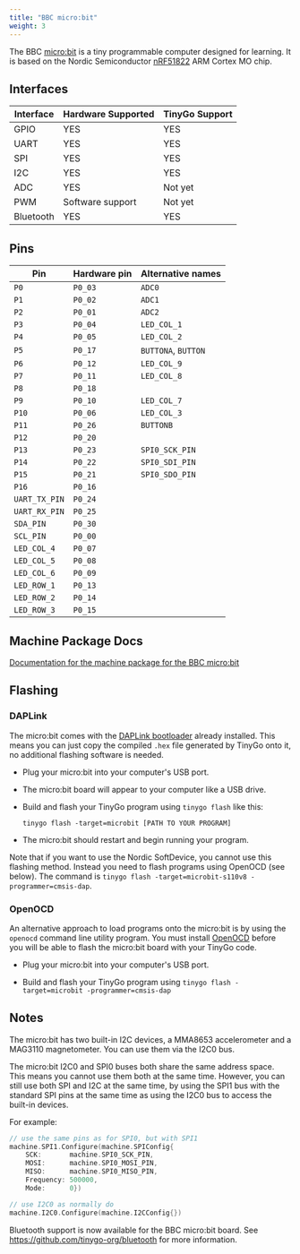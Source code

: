 ```yaml
---
title: "BBC micro:bit"
weight: 3
---
```


The BBC [micro:bit](https://microbit.org) is a tiny programmable computer designed for learning. It is based on the Nordic Semiconductor [nRF51822](https://www.nordicsemi.com/eng/Products/Bluetooth-low-energy/nRF51822) ARM Cortex MO chip.

## Interfaces

| Interface | Hardware Supported | TinyGo Support |
| --------- | ------------- | ----- |
| GPIO      | YES | YES |
| UART      | YES | YES |
| SPI      | YES | YES |
| I2C      | YES | YES |
| ADC      | YES | Not yet |
| PWM      | Software support | Not yet |
| Bluetooth      | YES | YES |

## Pins

| Pin               | Hardware pin | Alternative names |
| ----------------- | ------------ | ----------------- |
| `P0`              | `P0_03`      | `ADC0`            |
| `P1`              | `P0_02`      | `ADC1`            |
| `P2`              | `P0_01`      | `ADC2`            |
| `P3`              | `P0_04`      | `LED_COL_1`       |
| `P4`              | `P0_05`      | `LED_COL_2`       |
| `P5`              | `P0_17`      | `BUTTONA`, `BUTTON` |
| `P6`              | `P0_12`      | `LED_COL_9`       |
| `P7`              | `P0_11`      | `LED_COL_8`       |
| `P8`              | `P0_18`      |                   |
| `P9`              | `P0_10`      | `LED_COL_7`       |
| `P10`             | `P0_06`      | `LED_COL_3`       |
| `P11`             | `P0_26`      | `BUTTONB`         |
| `P12`             | `P0_20`      |                   |
| `P13`             | `P0_23`      | `SPI0_SCK_PIN`    |
| `P14`             | `P0_22`      | `SPI0_SDI_PIN`    |
| `P15`             | `P0_21`      | `SPI0_SDO_PIN`    |
| `P16`             | `P0_16`      |                   |
| `UART_TX_PIN`     | `P0_24`      |                   |
| `UART_RX_PIN`     | `P0_25`      |                   |
| `SDA_PIN`         | `P0_30`      |                   |
| `SCL_PIN`         | `P0_00`      |                   |
| `LED_COL_4`       | `P0_07`      |                   |
| `LED_COL_5`       | `P0_08`      |                   |
| `LED_COL_6`       | `P0_09`      |                   |
| `LED_ROW_1`       | `P0_13`      |                   |
| `LED_ROW_2`       | `P0_14`      |                   |
| `LED_ROW_3`       | `P0_15`      |                   |

## Machine Package Docs

[Documentation for the machine package for the BBC micro:bit](../machine/microbit)

## Flashing

### DAPLink

The micro:bit comes with the [DAPLink bootloader](https://tech.microbit.org/software/daplink-interface/) already installed. This means you can just copy the compiled `.hex` file generated by TinyGo onto it, no additional flashing software is needed.

- Plug your micro:bit into your computer's USB port.

- The micro:bit board will appear to your computer like a USB drive.

- Build and flash your TinyGo program using `tinygo flash` like this:

    ```shell
    tinygo flash -target=microbit [PATH TO YOUR PROGRAM]
    ```

- The micro:bit should restart and begin running your program.

Note that if you want to use the Nordic SoftDevice, you cannot use this flashing method. Instead you need to flash programs using OpenOCD (see below). The command is `tinygo flash -target=microbit-s110v8 -programmer=cmsis-dap`.

### OpenOCD

An alternative approach to load programs onto the micro:bit is by using the `openocd` command line utility program. You must install [OpenOCD](http://openocd.org/) before you will be able to flash the micro:bit board with your TinyGo code.

- Plug your micro:bit into your computer's USB port.

- Build and flash your TinyGo program using `tinygo flash -target=microbit -programmer=cmsis-dap`

## Notes

The micro:bit has two built-in I2C devices, a MMA8653 accelerometer and a MAG3110 magnetometer. You can use them via the I2C0 bus.

The micro:bit I2C0 and SPI0 buses both share the same address space. This means you cannot use them both at the same time. However, you can still use both SPI and I2C at the same time, by using the SPI1 bus with the standard SPI pins at the same time as using the I2C0 bus to access the built-in devices.

For example:

```go
// use the same pins as for SPI0, but with SPI1
machine.SPI1.Configure(machine.SPIConfig{
    SCK:       machine.SPI0_SCK_PIN,
    MOSI:      machine.SPI0_MOSI_PIN,
    MISO:      machine.SPI0_MISO_PIN,
    Frequency: 500000,
    Mode:      0})

// use I2C0 as normally do
machine.I2C0.Configure(machine.I2CConfig{})
```

Bluetooth support is now available for the BBC micro:bit board. See https://github.com/tinygo-org/bluetooth for more information.
